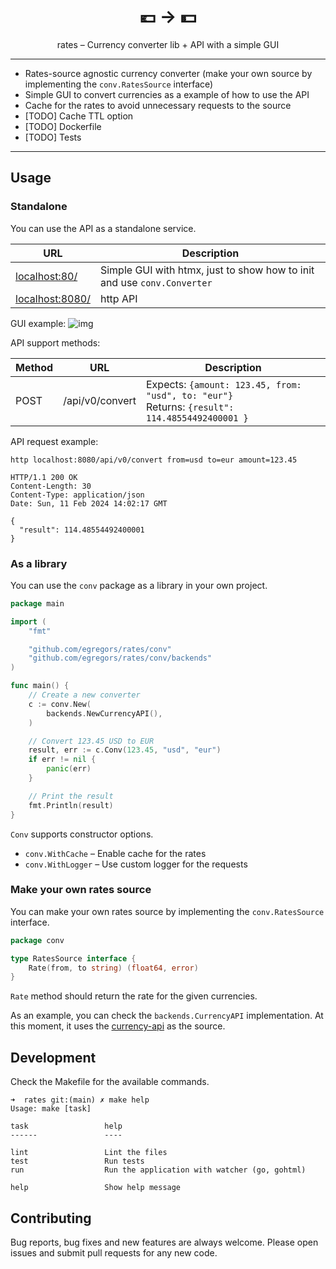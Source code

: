 <div align="center">
    <h1>💶 → 💵</h1>
rates – Currency converter lib + API with a simple GUI
</div>

---

* Rates-source agnostic currency converter (make your own source by implementing the `conv.RatesSource` interface)
* Simple GUI to convert currencies as a example of how to use the API
* Cache for the rates to avoid unnecessary requests to the source
* [TODO] Cache TTL option
* [TODO] Dockerfile
* [TODO] Tests

---

## Usage

### Standalone

You can use the API as a standalone service.

| URL                                | Description                                                             |
|------------------------------------|-------------------------------------------------------------------------|
| [localhost:80/](localhost:80/)     | Simple GUI with htmx, just to show how to init and use `conv.Converter` |
| [localhost:8080/](localhost:8080/) | http API                                                                |

GUI example:
![img](https://github.com/egregors/rates/assets/2153895/ddff6b77-175a-48bc-828d-c25933cf6921)

API support methods:

| Method | URL             | Description                                                                                        |
|--------|-----------------|----------------------------------------------------------------------------------------------------|
| POST   | /api/v0/convert | Expects: `{amount: 123.45, from: "usd", to: "eur"}`<br/> Returns: `{result": 114.48554492400001 }` |

API request example:

```shell
http localhost:8080/api/v0/convert from=usd to=eur amount=123.45

HTTP/1.1 200 OK
Content-Length: 30
Content-Type: application/json
Date: Sun, 11 Feb 2024 14:02:17 GMT

{
  "result": 114.48554492400001
}
```

### As a library

You can use the `conv` package as a library in your own project.

```go
package main

import (
	"fmt"

	"github.com/egregors/rates/conv"
	"github.com/egregors/rates/conv/backends"
)

func main() {
	// Create a new converter
	c := conv.New(
		backends.NewCurrencyAPI(),
	)

	// Convert 123.45 USD to EUR
	result, err := c.Conv(123.45, "usd", "eur")
	if err != nil {
		panic(err)
	}

	// Print the result
	fmt.Println(result)
}

```

`Conv` supports constructor options.

* `conv.WithCache` – Enable cache for the rates
* `conv.WithLogger` – Use custom logger for the requests

### Make your own rates source

You can make your own rates source by implementing the `conv.RatesSource` interface.

```go
package conv

type RatesSource interface {
	Rate(from, to string) (float64, error)
}

```

`Rate` method should return the rate for the given currencies.

As an example, you can check the `backends.CurrencyAPI` implementation.
At this moment, it uses the [currency-api](https://github.com/fawazahmed0/currency-api) as the source.

## Development

Check the Makefile for the available commands.

```shell
➜  rates git:(main) ✗ make help
Usage: make [task]

task                 help
------               ----
                     
lint                 Lint the files
test                 Run tests
run                  Run the application with watcher (go, gohtml)
                     
help                 Show help message
```

## Contributing

Bug reports, bug fixes and new features are always welcome.
Please open issues and submit pull requests for any new code.
